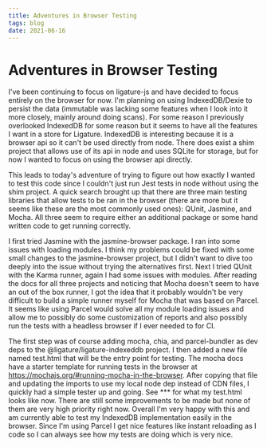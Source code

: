 ```yaml
---
title: Adventures in Browser Testing
tags: blog
date: 2021-06-16
---
```


# Adventures in Browser Testing

I've been continuing to focus on ligature-js and have decided to focus entirely on the browser for now.
I'm planning on using IndexedDB/Dexie to persist the data (immutable was lacking some features when I
look into it more closely, mainly around doing scans).
For some reason I previously overlooked IndexedDB for some reason but it seems to have all the features
I want in a store for Ligature.
IndexedDB is interesting because it is a browser api so it can't be used directly from node.
There does exist a shim project that allows use of its api in node and uses SQLite for storage,
but for now I wanted to focus on using the browser api directly.

This leads to today's adventure of trying to figure out how exactly I wanted to test this code since
I couldn't just run Jest tests in node without using the shim project.
A quick search brought up that there are three main testing libraries that allow tests to be ran in
the browser (there are more but it seems like these are the most commonly used ones): QUnit, Jasmine,
and Mocha.  All three seem to require either an additional package or some hand written code to get
running correctly.

I first tried Jasmine with the jasmine-browser package.  I ran into some issues with loading modules.
I think my problems could be fixed with some small changes to the jasmine-browser project, but I
didn't want to dive too deeply into the issue without trying the alternatives first.
Next I tried QUnit with the Karma runner, again I had some issues with modules.
After reading the docs for all three projects and noticing that Mocha doesn't seem to have an
out of the box runner, I got the idea that it probably wouldn't be very difficult to build a simple
runner myself for Mocha that was based on Parcel.
It seems like using Parcel would solve all my module loading issues and allow me to possibly do some
customization of reports and also possibly run the tests with a headless browser if I ever needed to
for CI.

The first step was of course adding mocha, chia, and parcel-bundler as dev deps to the
@ligature/ligature-indexeddb project.
I then added a new file named test.html that will be the entry point for testing.
The mocha docs have a starter template for running tests in the browser at
https://mochajs.org/#running-mocha-in-the-browser.
After copying that file and updating the imports to use my local node dep instead of CDN files,
I quickly had a simple tester up and going.
See *** for what my test.html looks like now.
There are still some improvements to be made but none of them are very high priority right now.
Overall I'm very happy with this and am currently able to test my IndexedDB implementation
easily in the browser.
Since I'm using Parcel I get nice features like instant reloading as I code so I can always see
how my tests are doing which is very nice.
